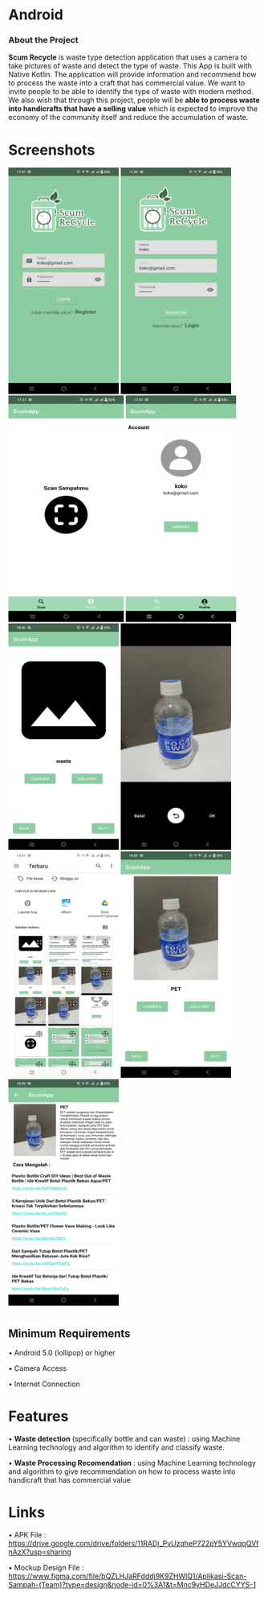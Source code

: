 # Android
<h3>About the Project</h3>

**Scum Recycle** is waste type detection application that uses a camera to take pictures of waste and detect the type of waste. This App is built with Native Kotlin. The application will provide information and recommend how to process the waste into a craft that has commercial value. We want to invite people to be able to identify the type of waste with modern method. We also wish that through this project, people will be **able to process waste into handicrafts that have a selling value** which is expected to improve the economy of the community itself and reduce the accumulation of waste. 

# Screenshots
<div>
  <img src="https://github.com/Team-Capstone-C23-PS207/FrontEnd_Android_Repository/blob/master/app/src/main/res/drawable/screenshots/ss_login.jpg" alt="Gambar 1" width="220" height="450" style="display: inline-block;">
  <img src="https://github.com/Team-Capstone-C23-PS207/FrontEnd_Android_Repository/blob/master/app/src/main/res/drawable/screenshots/ss_register.jpg" alt="Gambar 2" width="220" height="450" style="display: inline-block;">
  <img src="https://github.com/Team-Capstone-C23-PS207/FrontEnd_Android_Repository/blob/master/app/src/main/res/drawable/screenshots/ss_home.jpg" alt="Gambar 3" width="230" height="450" style="display: inline-block;">
  <img src="https://github.com/Team-Capstone-C23-PS207/FrontEnd_Android_Repository/blob/master/app/src/main/res/drawable/screenshots/ss_account.jpg" alt="Gambar 4" width="220" height="450" style="display: inline-block;">
  <img src="https://github.com/Team-Capstone-C23-PS207/FrontEnd_Android_Repository/blob/master/app/src/main/res/drawable/screenshots/ss_scan_page.jpg" alt="Gambar 5" width="220" height="450" style="display: inline-block;">
  <img src="https://github.com/Team-Capstone-C23-PS207/FrontEnd_Android_Repository/blob/master/app/src/main/res/drawable/screenshots/ss_scan.jpg" alt="Gambar 6" width="220" height="450" style="display: inline-block;">
  <img src="https://github.com/Team-Capstone-C23-PS207/FrontEnd_Android_Repository/blob/master/app/src/main/res/drawable/screenshots/ss_gallery.jpg" alt="Gambar 7" width="220" height="450" style="display: inline-block;">
  <img src="https://github.com/Team-Capstone-C23-PS207/FrontEnd_Android_Repository/blob/master/app/src/main/res/drawable/screenshots/ss_scan_output.jpg" alt="Gambar 8" width="220" height="450" style="display: inline-block;">
  <img src="https://github.com/Team-Capstone-C23-PS207/FrontEnd_Android_Repository/blob/master/app/src/main/res/drawable/screenshots/ss_detail.jpg" alt="Gambar 9" width="220" height="450" style="display: inline-block;">
</div>

# <h2>Minimum Requirements</h2>
• Android 5.0 (lollipop) or higher

• Camera Access

• Internet Connection

# Features
• **Waste detection** (specifically bottle and can waste) : using Machine Learning technology and algorithm to identify and classify waste.

• **Waste Processing Recomendation** : using Machine Learning technology and algorithm to give recommendation on how to process waste into handicraft that has commercial value

# Links
• APK File : https://drive.google.com/drive/folders/11RADj_PvUzqheP722pY5YVwqqQVfnAzX?usp=sharing

• Mockup Design File : https://www.figma.com/file/bQZLHJaRFdddj9K9ZHWlQ1/Aplikasi-Scan-Sampah-(Team)?type=design&node-id=0%3A1&t=Mnc9yHDeJJdcCYYS-1
